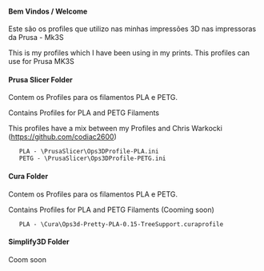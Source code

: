 #### Bem Vindos / Welcome ####

Este são os profiles que utilizo nas minhas impressões 3D nas impressoras da Prusa - Mk3S

This is my profiles which I have been using in my prints. This profiles can use for Prusa MK3S

#### Prusa Slicer Folder ####

Contem os Profiles para os filamentos PLA e PETG.

Contains Profiles for PLA and PETG Filaments

This profiles have a mix between my Profiles and Chris Warkocki (https://github.com/codiac2600)

 ```
 	PLA - \PrusaSlicer\Ops3DProfile-PLA.ini
 	PETG - \PrusaSlicer\Ops3DProfile-PETG.ini
 ```


#### Cura Folder ####

Contem os Profiles para os filamentos PLA e PETG.

Contains Profiles for PLA and PETG Filaments (Cooming soon)

 ```
 	PLA - \Cura\Ops3d-Pretty-PLA-0.15-TreeSupport.curaprofile
 ```


#### Simplify3D Folder ####

Coom soon